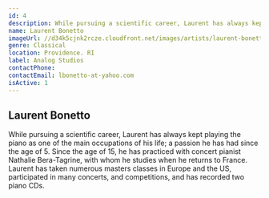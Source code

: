 ```yaml
---
id: 4
description: While pursuing a scientific career, Laurent has always kept playing the piano as one of the main occupations of his life; a passion he has had since the age of 5.
name: Laurent Bonetto
imageUrl: //d34k5cjnk2rcze.cloudfront.net/images/artists/laurent-bonetto.jpg
genre: Classical
location: Providence. RI
label: Analog Studios
contactPhone:
contactEmail: lbonetto-at-yahoo.com
isActive: 1
---
```


## Laurent Bonetto

While pursuing a scientific career, Laurent has always kept playing the piano as one of the main occupations of his life; a passion he has had since the age of 5. Since the age of 15, he has practiced with concert pianist Nathalie Bera-Tagrine, with whom he studies when he returns to France. Laurent has taken numerous masters classes in Europe and the US, participated in many concerts, and competitions, and has recorded two piano CDs.
